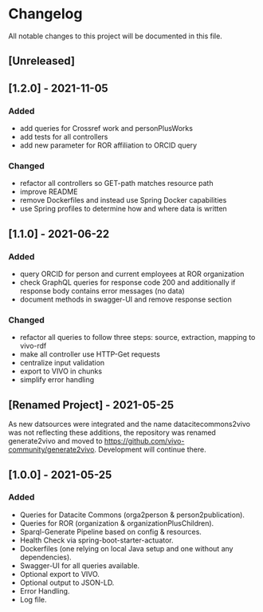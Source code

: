 # Changelog
All notable changes to this project will be documented in this file.

## [Unreleased]

## [1.2.0] - 2021-11-05
### Added
- add queries for Crossref work and personPlusWorks
- add tests for all controllers
- add new parameter for ROR affiliation to ORCID query

### Changed
- refactor all controllers so GET-path matches resource path
- improve README
- remove Dockerfiles and instead use Spring Docker capabilities
- use Spring profiles to determine how and where data is written


## [1.1.0] - 2021-06-22
### Added
- query ORCID for person and current employees at ROR organization
- check GraphQL queries for response code 200 and additionally if response body contains error messages (no data)
- document methods in swagger-UI and remove response section

### Changed
- refactor all queries to follow three steps: source, extraction, mapping to vivo-rdf
- make all controller use HTTP-Get requests
- centralize input validation
- export to VIVO in chunks
- simplify error handling


## [Renamed Project] - 2021-05-25
As new datsources were integrated and the name datacitecommons2vivo was not reflecting
these additions, the repository was renamed generate2vivo and moved to https://github.com/vivo-community/generate2vivo. 
Development will continue there.

## [1.0.0] - 2021-05-25
### Added
- Queries for Datacite Commons (orga2person & person2publication).
- Queries for ROR (organization & organizationPlusChildren).
- Sparql-Generate Pipeline based on config & resources.
- Health Check via spring-boot-starter-actuator.
- Dockerfiles (one relying on local Java setup and one without any dependencies).
- Swagger-UI for all queries available.
- Optional export to VIVO.
- Optional output to JSON-LD.
- Error Handling.
- Log file.
